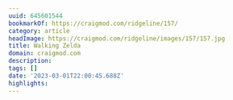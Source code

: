 ```yaml
---
uuid: 645601544
bookmarkOf: https://craigmod.com/ridgeline/157/
category: article
headImage: https://craigmod.com/ridgeline/images/157/157.jpg
title: Walking Zelda
domain: craigmod.com
description:
tags: []
date: '2023-03-01T22:00:45.688Z'
highlights:
---
```



